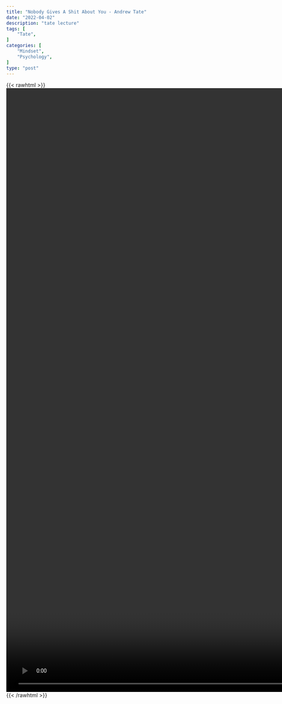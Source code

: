 ```yaml
---
title: "Nobody Gives A Shit About You - Andrew Tate"
date: "2022-04-02"
description: "tate lecture"
tags: [
    "Tate",
]
categories: [
    "Mindset",
    "Psychology",
]
type: "post"
---
```

{{< rawhtml >}}
    <video style="height:40vh;width:auto" overflow="hidden" controls>
        <source src="https://lectures.dev00ps.com/tate/Andrew%20Tate%20on%20Nobody%20Give39s%20a%20SHIT%20about%20YOU.mp4" type="video/mp4"> 
    </video>
{{< /rawhtml >}}